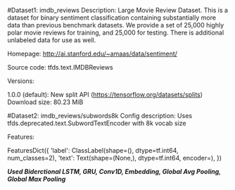 
#Dataset1: imdb_reviews
Description:
Large Movie Review Dataset. This is a dataset for binary sentiment classification containing substantially more data than previous benchmark datasets. We provide a set of 25,000 highly polar movie reviews for training, and 25,000 for testing. There is additional unlabeled data for use as well.

Homepage: http://ai.stanford.edu/~amaas/data/sentiment/

Source code: tfds.text.IMDBReviews

Versions:

1.0.0 (default): New split API (https://tensorflow.org/datasets/splits)
Download size: 80.23 MiB


#Dataset2: imdb_reviews/subwords8k
Config description: Uses tfds.deprecated.text.SubwordTextEncoder with 8k vocab size

Features:


FeaturesDict({
    'label': ClassLabel(shape=(), dtype=tf.int64, num_classes=2),
    'text': Text(shape=(None,), dtype=tf.int64, encoder=<SubwordTextEncoder vocab_size=8185>),
})

***Used Biderctional LSTM, GRU, Conv1D, Embedding, Global Avg Pooling, Global Max Pooling***